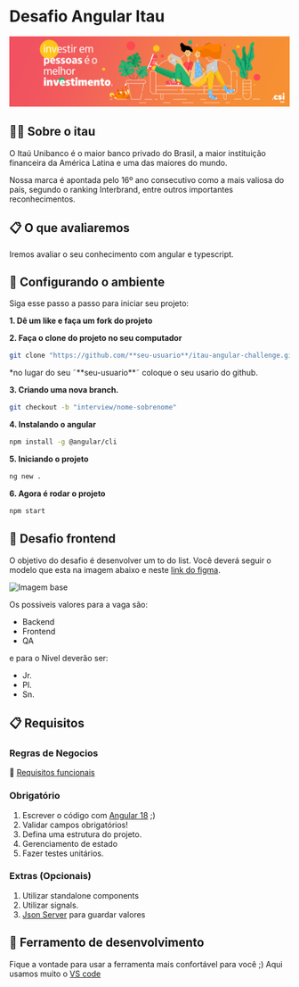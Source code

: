 # Desafio Angular Itau

![Banner](./doc/images/banner.png)

## 💁‍♂️ Sobre o itau 

O Itaú Unibanco é o maior banco privado do Brasil, a maior instituição financeira da América Latina e uma das maiores do mundo.

Nossa marca é apontada pelo 16º ano consecutivo como a mais valiosa do país, segundo o ranking Interbrand, entre outros importantes reconhecimentos.

## 📋 O que avaliaremos

Iremos avaliar o seu conhecimento com angular e typescript.

## 🔧 Configurando o ambiente

Siga esse passo a passo para iniciar seu projeto:

**1. Dê um like e faça um fork do projeto**

**2. Faça o clone do projeto no seu computador**

```sh
git clone "https://github.com/**seu-usuario**/itau-angular-challenge.git"
```
*no lugar do seu ˜\*\*seu-usuario\*\*˜ coloque o seu usario do github.

**3. Criando uma nova branch.**

```sh
git checkout -b "interview/nome-sobrenome"
```

**4. Instalando o angular**

```sh
npm install -g @angular/cli
```

**5. Iniciando o projeto**

```sh
ng new .
```

**6. Agora é rodar o projeto**

```sh
npm start
```

## 🚀 Desafio frontend

O objetivo do desafio é desenvolver um to do list. Você deverá seguir o modelo que esta na imagem abaixo e neste [link do figma](https://www.figma.com/file/dVWdCvHTi7k2wIvaOMUfF9/Desafio-Frontend-Itau?node-id=0%3A1).

![Imagem base](./doc/img/desafio-base.png)

Os possiveis valores para a vaga são:

- Backend
- Frontend
- QA

e para o Nivel deverão ser:

- Jr.
- Pl.
- Sn.

## 📋 Requisitos

### Regras de Negocios
🔨 [Requisitos funcionais](./doc/features/REQUIREMENTS.md)

### Obrigatório

1. Escrever o código com [Angular 18](https://blog.angular.dev/angular-v18-is-now-available-e79d5ac0affe)  ;)
2. Validar campos obrigatórios!
3. Defina uma estrutura do projeto.
4. Gerenciamento de estado
5. Fazer testes unitários.


### Extras (Opcionais)
1. Utilizar standalone components
2. Utilizar signals.
4. [Json Server](https://www.npmjs.com/package/json-server) para guardar valores


## 🔨 Ferramento de desenvolvimento

Fique a vontade para usar a ferramenta mais confortável para você ;)
Aqui usamos muito o [VS code](https://code.visualstudio.com/)
